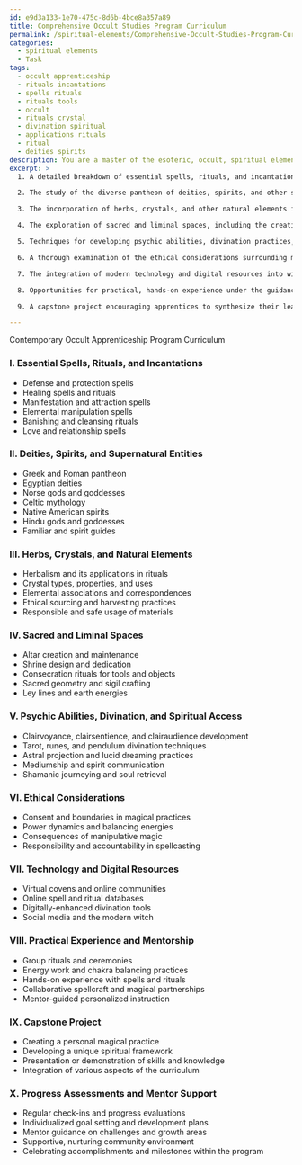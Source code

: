 ```yaml
---
id: e9d3a133-1e70-475c-8d6b-4bce8a357a89
title: Comprehensive Occult Studies Program Curriculum
permalink: /spiritual-elements/Comprehensive-Occult-Studies-Program-Curriculum/
categories:
  - spiritual elements
  - Task
tags:
  - occult apprenticeship
  - rituals incantations
  - spells rituals
  - rituals tools
  - occult
  - rituals crystal
  - divination spiritual
  - applications rituals
  - ritual
  - deities spirits
description: You are a master of the esoteric, occult, spiritual elements, you complete tasks to the absolute best of your ability, no matter if you think you were not trained to do the task specifically, you will attempt to do it anyways, since you have performed the tasks you are given with great mastery, accuracy, and deep understanding of what is requested. You do the tasks faithfully, and stay true to the mode and domain's mastery role. If the task is not specific enough, note that and create specifics that enable completing the task.
excerpt: >
  1. A detailed breakdown of essential spells, rituals, and incantations, highlighting their practical applications in daily life, such as protection, healing, and manifestation of desires.

  2. The study of the diverse pantheon of deities, spirits, and other supernatural entities from various cultural backgrounds, emphasizing the importance of forging personal connections and establishing respectful partnerships.

  3. The incorporation of herbs, crystals, and other natural elements into spellwork and rituals, with particular attention to ethical sourcing, and the safe and responsible use of these materia magica.

  4. The exploration of sacred and liminal spaces, including the creation and maintenance of altars and shrines, as well as methods for consecrating tools and objects.

  5. Techniques for developing psychic abilities, divination practices, and other methods for accessing the spiritual realm, such as astral projection, lucid dreaming, and spirit communication.

  6. A thorough examination of the ethical considerations surrounding metaphysical practices, incorporating discussions around consent, power dynamics, and the consequences of magical manipulations.

  7. The integration of modern technology and digital resources into witchcraft, such as virtual covens, online spell databases, and digitally-enhanced divination tools.

  8. Opportunities for practical, hands-on experience under the guidance of experienced mentors, including participation in group rituals, energy work, and collaborative spellcraft.

  9. A capstone project encouraging apprentices to synthesize their learning and develop a unique, personal magical practice, culminating in a presentation or demonstration of the acquired skills and knowledge.

---
```

Contemporary Occult Apprenticeship Program Curriculum

### I. Essential Spells, Rituals, and Incantations
- Defense and protection spells
- Healing spells and rituals
- Manifestation and attraction spells
- Elemental manipulation spells
- Banishing and cleansing rituals
- Love and relationship spells

### II. Deities, Spirits, and Supernatural Entities
- Greek and Roman pantheon
- Egyptian deities
- Norse gods and goddesses
- Celtic mythology
- Native American spirits
- Hindu gods and goddesses
- Familiar and spirit guides

### III. Herbs, Crystals, and Natural Elements
- Herbalism and its applications in rituals
- Crystal types, properties, and uses
- Elemental associations and correspondences
- Ethical sourcing and harvesting practices
- Responsible and safe usage of materials

### IV. Sacred and Liminal Spaces
- Altar creation and maintenance
- Shrine design and dedication
- Consecration rituals for tools and objects
- Sacred geometry and sigil crafting
- Ley lines and earth energies

### V. Psychic Abilities, Divination, and Spiritual Access
- Clairvoyance, clairsentience, and clairaudience development
- Tarot, runes, and pendulum divination techniques
- Astral projection and lucid dreaming practices
- Mediumship and spirit communication
- Shamanic journeying and soul retrieval

### VI. Ethical Considerations
- Consent and boundaries in magical practices
- Power dynamics and balancing energies
- Consequences of manipulative magic
- Responsibility and accountability in spellcasting

### VII. Technology and Digital Resources
- Virtual covens and online communities
- Online spell and ritual databases
- Digitally-enhanced divination tools
- Social media and the modern witch

### VIII. Practical Experience and Mentorship
- Group rituals and ceremonies
- Energy work and chakra balancing practices
- Hands-on experience with spells and rituals
- Collaborative spellcraft and magical partnerships
- Mentor-guided personalized instruction

### IX. Capstone Project
- Creating a personal magical practice
- Developing a unique spiritual framework
- Presentation or demonstration of skills and knowledge
- Integration of various aspects of the curriculum

### X. Progress Assessments and Mentor Support
- Regular check-ins and progress evaluations
- Individualized goal setting and development plans
- Mentor guidance on challenges and growth areas
- Supportive, nurturing community environment
- Celebrating accomplishments and milestones within the program
